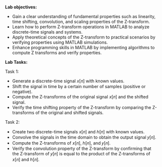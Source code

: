 **Lab objectives:**
- Gain a clear understanding of fundamental properties such as linearity, time shifting, convolution, and scaling properties of the Z-transform. 
- Learn how to perform Z-transform operations in MATLAB to analyze discrete-time signals and systems. 
- Apply theoretical concepts of the Z-transform to practical scenarios by verifying properties using MATLAB simulations. 
- Enhance programming skills in MATLAB by implementing algorithms to compute Z transforms and verify properties.

**Lab Tasks:**

Task 1: 
- Generate a discrete-time signal 𝑥[𝑛] with known values. 
- Shift the signal in time by a certain number of samples (positive or negative). 
- Compute the Z-transforms of the original signal 𝑥[𝑛] and the shifted signal. 
- Verify the time shifting property of the Z-transform by comparing the Z-transforms of the original and shifted signals.

Task 2:  
- Create two discrete-time signals 𝑥[𝑛] and ℎ[𝑛] with known values. 
- Convolve the signals in the time domain to obtain the output signal 𝑦[𝑛]. 
- Compute the Z-transforms of 𝑥[𝑛], ℎ[𝑛], and 𝑦[𝑛]. 
- Verify the convolution property of the Z-transform by confirming that the Z-transform of 𝑦[𝑛] is equal to the product of the Z-transforms of 𝑥[𝑛] and ℎ[𝑛].
